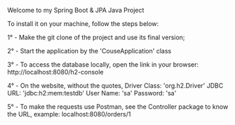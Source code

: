 Welcome to my Spring Boot & JPA Java Project

To install it on your machine, follow the steps below:

1° - Make the git clone of the project and use its final version;

2° - Start the application by the 'CouseApplication' class

3° - To access the database locally, open the link in your browser: http://localhost:8080/h2-console

4° - On the website, without the quotes,
Driver Class: 'org.h2.Driver'
JDBC URL: 'jdbc:h2:mem:testdb'
User Name: 'sa'
Password: 'sa'

5° - To make the requests use Postman, see the Controller package to know the URL, example: localhost:8080/orders/1
